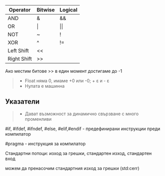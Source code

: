 | Operator | Bitwise | Logical|
|----------|--------|------|
| AND      | \&      | \&\& |
| OR       | \|      | \|\| |
| NOT      | ~      | ! |
| XOR     | ^      | != |
| Left Shift|<<    | 
| Right Shift|>>   |

Ако местим битове >> в един момент достигаме до -1

>- Float няма 0, имаме +0 или -0; + &epsilon; и - &epsilon;
>- Нулата е машинна

## Указатели

>- Дават възможност за динамично свързване с много променливи

#if, #ifdef, #ifndef, #else, #elif,#endif - предефинирани инструкции преди компилатор

#pragma - инструкция за компилатор

Стандартни потоци: изход за грешки, стандартен изход, стандартен вход

можем да пренасочим стандартния изход за грешки (std:cerr)